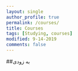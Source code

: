```yaml
---
layout: single
author_profile: true
permalink: /courses/
title: Courses
tags: [Studying, courses]
modified: 9-14-2019
comments: false
---
```



##به زودی 